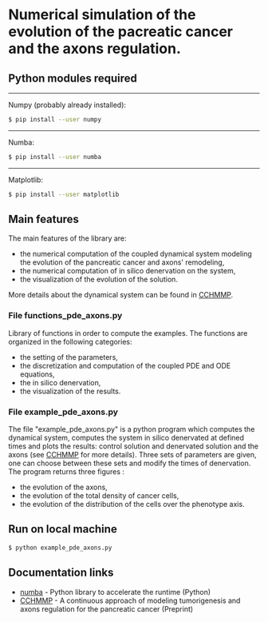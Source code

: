 # Numerical simulation of the evolution of the pacreatic cancer and the axons regulation.

## Python modules required
---
Numpy (probably already installed):
```sh
$ pip install --user numpy
```
---
Numba:
```sh
$ pip install --user numba
```
---
Matplotlib:
```sh
$ pip install --user matplotlib
```
## Main features

The main features of the library are:
* the numerical computation of the coupled dynamical system modeling the evolution of the pancreatic cancer and axons' remodeling,
*  the numerical computation of in silico denervation on the system,
* the visualization of the evolution of the solution.

More details about the dynamical system can be found in [CCHMMP](https://hal.archives-ouvertes.fr/hal-02263522).

### File functions_pde_axons.py

Library of functions in order to compute the examples. The functions are organized in the following categories:
* the setting of the parameters,
* the discretization and computation of the coupled PDE and ODE equations,
* the in silico denervation,
* the visualization of the results.

### File example_pde_axons.py

The file "example_pde_axons.py" is a python program which computes the dynamical system, computes the system in silico denervated at defined times and plots the results: control solution and denervated solution and the axons (see [CCHMMP](https://hal.archives-ouvertes.fr/hal-02263522) for more details).
Three sets of parameters are given, one can choose between these sets and modify the times of denervation. The program returns three figures :
* the evolution of the axons,
* the evolution of the total density of cancer cells,
* the evolution of the distribution of the cells over the phenotype axis.


## Run on local machine 
```sh
$ python example_pde_axons.py
```

## Documentation links

* [numba](https://numba.pydata.org/) - Python library to accelerate the runtime (Python)
* [CCHMMP](https://hal.archives-ouvertes.fr/hal-02263522) - A continuous approach of modeling tumorigenesis and
axons regulation for the pancreatic cancer (Preprint)
